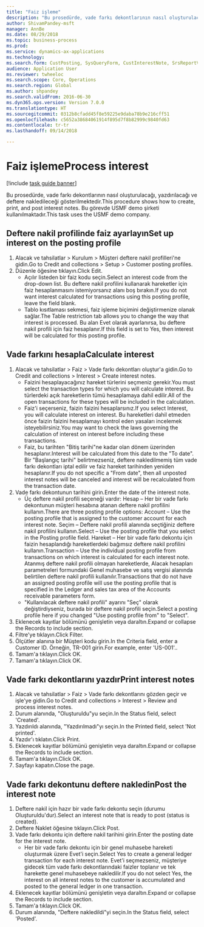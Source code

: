 ```yaml
--- 
title: "Faiz işleme"
description: "Bu prosedürde, vade farkı dekontlarının nasıl oluşturulacağı, yazdırılacağı ve deftere nakledileceği gösterilmektedir."
author: ShivamPandey-msft
manager: AnnBe
ms.date: 08/29/2018
ms.topic: business-process
ms.prod: 
ms.service: dynamics-ax-applications
ms.technology: 
ms.search.form: CustPosting, SysQueryForm, CustInterestNote, SrsReportViewerForm
audience: Application User
ms.reviewer: twheeloc
ms.search.scope: Core, Operations
ms.search.region: Global
ms.author: shpandey
ms.search.validFrom: 2016-06-30
ms.dyn365.ops.version: Version 7.0.0
ms.translationtype: HT
ms.sourcegitcommit: 0312b8cfadd45f8e59225e9daba78b9e216cff51
ms.openlocfilehash: c5652a38684061914f895d7f8b82999c9840fd63
ms.contentlocale: tr-tr
ms.lasthandoff: 09/14/2018

---
```

# <a name="process-interest"></a><span data-ttu-id="258c4-103">Faiz işleme</span><span class="sxs-lookup"><span data-stu-id="258c4-103">Process interest</span></span>

[!include [task guide banner](../../includes/task-guide-banner.md)]

<span data-ttu-id="258c4-104">Bu prosedürde, vade farkı dekontlarının nasıl oluşturulacağı, yazdırılacağı ve deftere nakledileceği gösterilmektedir.</span><span class="sxs-lookup"><span data-stu-id="258c4-104">This procedure shows how to create, print, and post interest notes.</span></span> <span data-ttu-id="258c4-105">Bu görevde USMF demo şirketi kullanılmaktadır.</span><span class="sxs-lookup"><span data-stu-id="258c4-105">This task uses the USMF demo company.</span></span>


## <a name="set-up-interest-on-the-posting-profile"></a><span data-ttu-id="258c4-106">Deftere nakil profilinde faiz ayarlayın</span><span class="sxs-lookup"><span data-stu-id="258c4-106">Set up interest on the posting profile</span></span>
1. <span data-ttu-id="258c4-107">Alacak ve tahsilatlar > Kurulum > Müşteri deftere nakil profilleri'ne gidin.</span><span class="sxs-lookup"><span data-stu-id="258c4-107">Go to Credit and collections > Setup > Customer posting profiles.</span></span>
2. <span data-ttu-id="258c4-108">Düzenle öğesine tıklayın.</span><span class="sxs-lookup"><span data-stu-id="258c4-108">Click Edit.</span></span>
    * <span data-ttu-id="258c4-109">Açılır listeden bir faiz kodu seçin.</span><span class="sxs-lookup"><span data-stu-id="258c4-109">Select an interest code from the drop-down list.</span></span> <span data-ttu-id="258c4-110">Bu deftere nakil profilini kullanarak hareketler için faiz hesaplanmasını istemiyorsanız alanı boş bırakın.</span><span class="sxs-lookup"><span data-stu-id="258c4-110">If you do not want interest calculated for transactions using this posting profile, leave the field blank.</span></span>  
    * <span data-ttu-id="258c4-111">Tablo kısıtlaması sekmesi, faiz işleme biçimini değiştirmenize olanak sağlar.</span><span class="sxs-lookup"><span data-stu-id="258c4-111">The Table restriction tab allows you to change the way that interest is processed.</span></span> <span data-ttu-id="258c4-112">Bu alan Evet olarak ayarlanırsa, bu deftere nakil profili için faiz hesaplanır.</span><span class="sxs-lookup"><span data-stu-id="258c4-112">If this field is set to Yes, then interest will be calculated for this posting profile.</span></span>  

## <a name="calculate-interest"></a><span data-ttu-id="258c4-113">Vade farkını hesapla</span><span class="sxs-lookup"><span data-stu-id="258c4-113">Calculate interest</span></span>
1. <span data-ttu-id="258c4-114">Alacak ve tahsilatlar > Faiz > Vade farkı dekontları oluştur'a gidin.</span><span class="sxs-lookup"><span data-stu-id="258c4-114">Go to Credit and collections > Interest > Create interest notes.</span></span>
    * <span data-ttu-id="258c4-115">Faizini hesaplayacağınız hareket türlerini seçmeniz gerekir.</span><span class="sxs-lookup"><span data-stu-id="258c4-115">You must select the transaction types for which you will calculate interest.</span></span> <span data-ttu-id="258c4-116">Bu türlerdeki açık hareketlerin tümü hesaplamaya dahil edilir.</span><span class="sxs-lookup"><span data-stu-id="258c4-116">All of the open transactions for these types will be included in the calculation.</span></span>  
    * <span data-ttu-id="258c4-117">Faiz'i seçerseniz, faizin faizini hesaplarsınız.</span><span class="sxs-lookup"><span data-stu-id="258c4-117">If you select Interest, you will calculate interest on interest.</span></span> <span data-ttu-id="258c4-118">Bu hareketleri dahil etmeden önce faizin faizini hesaplamayı kontrol eden yasaları incelemek isteyebilirsiniz.</span><span class="sxs-lookup"><span data-stu-id="258c4-118">You may want to check the laws governing the calculation of interest on interest before including these transactions.</span></span>  
    * <span data-ttu-id="258c4-119">Faiz, bu tarihten "Bitiş tarihi"ne kadar olan dönem üzerinden hesaplanır.</span><span class="sxs-lookup"><span data-stu-id="258c4-119">Interest will be calculated from this date to the "To date".</span></span> <span data-ttu-id="258c4-120">Bir "Başlangıç tarihi" belirtmezseniz, deftere nakledilmemiş tüm vade farkı dekontları iptal edilir ve faiz hareket tarihinden yeniden hesaplanır.</span><span class="sxs-lookup"><span data-stu-id="258c4-120">If you do not specific a "From date", then all unposted interest notes will be canceled and interest will be recalculated from the transaction date.</span></span>  
2. <span data-ttu-id="258c4-121">Vade farkı dekontunun tarihini girin.</span><span class="sxs-lookup"><span data-stu-id="258c4-121">Enter the date of the interest note.</span></span>
    * <span data-ttu-id="258c4-122">Üç deftere nakil profili seçeneği vardır:   Hesap – Her bir vade farkı dekontunun müşteri hesabına atanan deftere nakil profilini kullanın.</span><span class="sxs-lookup"><span data-stu-id="258c4-122">There are three posting profile options:   Account – Use the posting profile that is assigned to the customer account for each interest note.</span></span>   <span data-ttu-id="258c4-123">Seçim – Deftere nakil profili alanında seçtiğiniz deftere nakil profilini kullanın.</span><span class="sxs-lookup"><span data-stu-id="258c4-123">Select – Use the posting profile that you select in the Posting profile field.</span></span>   <span data-ttu-id="258c4-124">Hareket – Her bir vade farkı dekontu için faizin hesaplandığı hareketlerdeki bağımsız deftere nakil profilini kullanın.</span><span class="sxs-lookup"><span data-stu-id="258c4-124">Transaction – Use the individual posting profile from transactions on which interest is calculated for each interest note.</span></span> <span data-ttu-id="258c4-125">Atanmış deftere nakil profili olmayan hareketlerde, Alacak hesapları parametreleri formundaki Genel muhasebe ve satış vergisi alanında belirtilen deftere nakil profili kullanılır.</span><span class="sxs-lookup"><span data-stu-id="258c4-125">Transactions that do not have an assigned posting profile will use the posting profile that is specified in the Ledger and sales tax area of the Accounts receivable parameters form.</span></span>  
    * <span data-ttu-id="258c4-126">"Kullanılacak deftere nakil profili" ayarını "Seç" olarak değiştirdiyseniz, burada bir deftere nakil profili seçin.</span><span class="sxs-lookup"><span data-stu-id="258c4-126">Select a posting profile here if you changed "Use posting profile from" to "Select".</span></span>  
3. <span data-ttu-id="258c4-127">Eklenecek kayıtlar bölümünü genişletin veya daraltın.</span><span class="sxs-lookup"><span data-stu-id="258c4-127">Expand or collapse the Records to include section.</span></span>
4. <span data-ttu-id="258c4-128">Filtre'ye tıklayın.</span><span class="sxs-lookup"><span data-stu-id="258c4-128">Click Filter.</span></span>
5. <span data-ttu-id="258c4-129">Ölçütler alanına bir Müşteri kodu girin.</span><span class="sxs-lookup"><span data-stu-id="258c4-129">In the Criteria field, enter a Customer ID.</span></span> <span data-ttu-id="258c4-130">Örneğin, TR-001 girin.</span><span class="sxs-lookup"><span data-stu-id="258c4-130">For example, enter 'US-001'..</span></span>
6. <span data-ttu-id="258c4-131">Tamam'a tıklayın.</span><span class="sxs-lookup"><span data-stu-id="258c4-131">Click OK.</span></span>
7. <span data-ttu-id="258c4-132">Tamam'a tıklayın.</span><span class="sxs-lookup"><span data-stu-id="258c4-132">Click OK.</span></span>

## <a name="print-interest-notes"></a><span data-ttu-id="258c4-133">Vade farkı dekontlarını yazdır</span><span class="sxs-lookup"><span data-stu-id="258c4-133">Print interest notes</span></span>
1. <span data-ttu-id="258c4-134">Alacak ve tahsilatlar > Faiz > Vade farkı dekontlarını gözden geçir ve işle'ye gidin.</span><span class="sxs-lookup"><span data-stu-id="258c4-134">Go to Credit and collections > Interest > Review and process interest notes.</span></span>
2. <span data-ttu-id="258c4-135">Durum alanında, "Oluşturuldu"yu seçin.</span><span class="sxs-lookup"><span data-stu-id="258c4-135">In the Status field, select 'Created'.</span></span>
3. <span data-ttu-id="258c4-136">Yazdırıldı alanında, "Yazdırılmadı"yı seçin.</span><span class="sxs-lookup"><span data-stu-id="258c4-136">In the Printed field, select 'Not printed'.</span></span>
4. <span data-ttu-id="258c4-137">Yazdır'ı tıklatın.</span><span class="sxs-lookup"><span data-stu-id="258c4-137">Click Print.</span></span>
5. <span data-ttu-id="258c4-138">Eklenecek kayıtlar bölümünü genişletin veya daraltın.</span><span class="sxs-lookup"><span data-stu-id="258c4-138">Expand or collapse the Records to include section.</span></span>
6. <span data-ttu-id="258c4-139">Tamam'a tıklayın.</span><span class="sxs-lookup"><span data-stu-id="258c4-139">Click OK.</span></span>
7. <span data-ttu-id="258c4-140">Sayfayı kapatın.</span><span class="sxs-lookup"><span data-stu-id="258c4-140">Close the page.</span></span>

## <a name="post-the-interest-note"></a><span data-ttu-id="258c4-141">Vade farkı dekontunu deftere nakledin</span><span class="sxs-lookup"><span data-stu-id="258c4-141">Post the interest note</span></span>
1. <span data-ttu-id="258c4-142">Deftere nakil için hazır bir vade farkı dekontu seçin (durumu Oluşturuldu'dur).</span><span class="sxs-lookup"><span data-stu-id="258c4-142">Select an interest note that is ready to post (status is created).</span></span>
2. <span data-ttu-id="258c4-143">Deftere Naklet öğesine tıklayın.</span><span class="sxs-lookup"><span data-stu-id="258c4-143">Click Post.</span></span>
3. <span data-ttu-id="258c4-144">Vade farkı dekontu için deftere nakil tarihini girin.</span><span class="sxs-lookup"><span data-stu-id="258c4-144">Enter the posting date for the interest note.</span></span>
    * <span data-ttu-id="258c4-145">Her bir vade farkı dekontu için bir genel muhasebe hareketi oluşturmak üzere Evet'i seçin.</span><span class="sxs-lookup"><span data-stu-id="258c4-145">Select Yes to create a general ledger transaction for each interest note.</span></span>     <span data-ttu-id="258c4-146">Evet'i seçmezseniz, müşteriye gidecek tüm vade farkı dekontlarındaki faizler toplanır ve tek harekette genel muhasebeye nakledilir.</span><span class="sxs-lookup"><span data-stu-id="258c4-146">If you do not select Yes, the interest on all interest notes to the customer is accumulated and posted to the general ledger in one transaction.</span></span>  
4. <span data-ttu-id="258c4-147">Eklenecek kayıtlar bölümünü genişletin veya daraltın.</span><span class="sxs-lookup"><span data-stu-id="258c4-147">Expand or collapse the Records to include section.</span></span>
5. <span data-ttu-id="258c4-148">Tamam'a tıklayın.</span><span class="sxs-lookup"><span data-stu-id="258c4-148">Click OK.</span></span>
6. <span data-ttu-id="258c4-149">Durum alanında, "Deftere nakledildi"yi seçin.</span><span class="sxs-lookup"><span data-stu-id="258c4-149">In the Status field, select 'Posted'.</span></span>


